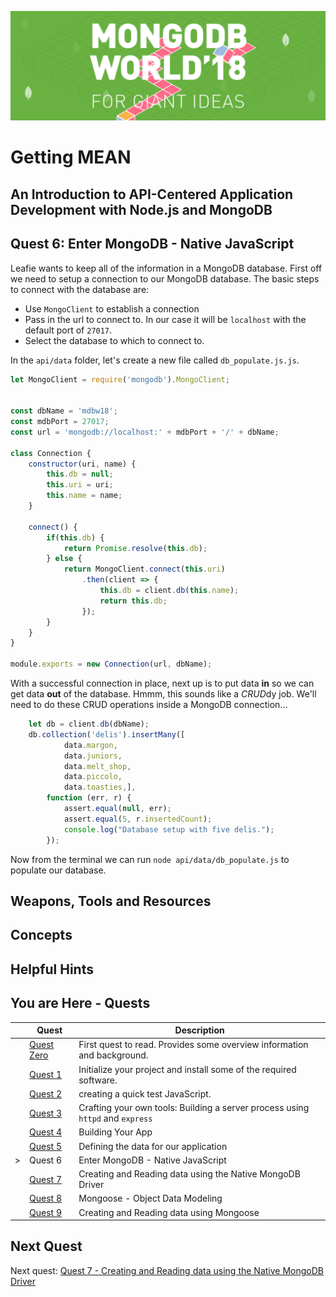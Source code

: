 ![MongoDB](../images/header.png "MongoDB")
# Getting MEAN
## An Introduction to API-Centered Application Development with Node.js and MongoDB
## Quest 6: Enter MongoDB - Native JavaScript
Leafie wants to keep all of the information in a MongoDB database. First off we need to setup a connection
to our MongoDB database. The basic steps to connect with the database are:

+ Use `MongoClient` to establish a connection
+ Pass in the url to connect to. In our case it will be `localhost` with the default port of `27017`.
+ Select the database to which to connect to. 

In the `api/data` folder, let's create a new file called `db_populate.js.js`.

```javascript {.line-numbers}
let MongoClient = require('mongodb').MongoClient;


const dbName = 'mdbw18';
const mdbPort = 27017;
const url = 'mongodb://localhost:' + mdbPort + '/' + dbName;

class Connection {
    constructor(uri, name) {
        this.db = null;
        this.uri = uri;
        this.name = name;
    }

    connect() {
        if(this.db) {
            return Promise.resolve(this.db);
        } else {
            return MongoClient.connect(this.uri)
                .then(client => {
                    this.db = client.db(this.name);
                    return this.db;
                });
        }
    }
}

module.exports = new Connection(url, dbName);
```

With a successful connection in place, next up is to put data **in** so we can get data **out** of the database. Hmmm, 
this sounds like a *CRUD*dy job. We'll need to do these CRUD operations inside a MongoDB connection... 

```javascript {.line-numbers}
    let db = client.db(dbName);
    db.collection('delis').insertMany([
            data.margon,
            data.juniors,
            data.melt_shop,
            data.piccolo,
            data.toasties,],
        function (err, r) {
            assert.equal(null, err);
            assert.equal(5, r.insertedCount);
            console.log("Database setup with five delis.");
        });
```

Now from the terminal we can run `node api/data/db_populate.js` to populate our database.

## Weapons, Tools and Resources

## Concepts

## Helpful Hints

## You are Here - Quests
|  | Quest | Description |
|--|-------|-------------|
|  |[Quest Zero](./quest0.md) | First quest to read.  Provides some overview information and background. |
|  |[Quest 1](./quest1.md) | Initialize your project and install some of the required software. |
|  |[Quest 2 ](./quest2.md) | creating a quick test JavaScript. |
|  |[Quest 3 ](./quest3.md) | Crafting your own tools: Building a server process using `httpd` and `express` |
|  |[Quest 4 ](./quest4.md) | Building Your App |
|  |[Quest 5](./quest5.md) | Defining the data for our application |
| > |Quest 6 | Enter MongoDB - Native JavaScript  |
|  |[Quest 7](./quest7.md) | Creating and Reading data using the Native MongoDB Driver |
| | [Quest 8](./quest8.md) | Mongoose - Object Data Modeling |
| | [Quest 9](./quest9.md) | Creating and Reading data using Mongoose  |

## Next Quest

Next quest: [Quest 7 - Creating and Reading data using the Native MongoDB Driver ](./quest7.md) 
